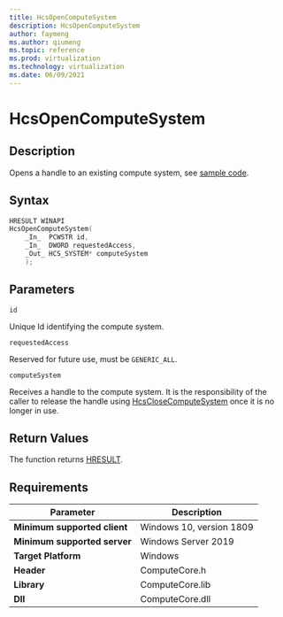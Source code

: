 ```yaml
---
title: HcsOpenComputeSystem
description: HcsOpenComputeSystem
author: faymeng
ms.author: qiumeng
ms.topic: reference
ms.prod: virtualization
ms.technology: virtualization
ms.date: 06/09/2021
---
```

# HcsOpenComputeSystem

## Description

Opens a handle to an existing compute system, see [sample code](./ComputeSystemSample.md#OpenVM).

## Syntax

```cpp
HRESULT WINAPI
HcsOpenComputeSystem(
    _In_  PCWSTR id,
    _In_  DWORD requestedAccess,
    _Out_ HCS_SYSTEM* computeSystem
    );
```

## Parameters

`id`

Unique Id identifying the compute system.

`requestedAccess`

Reserved for future use, must be `GENERIC_ALL`.

`computeSystem`

Receives a handle to the compute system. It is the responsibility of the caller to release the handle using [HcsCloseComputeSystem](./HcsCloseComputeSystem.md) once it is no longer in use.

## Return Values

The function returns [HRESULT](./HCSHResult.md).

## Requirements

|Parameter|Description|
|---|---|
| **Minimum supported client** | Windows 10, version 1809 |
| **Minimum supported server** | Windows Server 2019 |
| **Target Platform** | Windows |
| **Header** | ComputeCore.h |
| **Library** | ComputeCore.lib |
| **Dll** | ComputeCore.dll |
